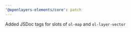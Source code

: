 ```yaml
---
'@openlayers-elements/core': patch
---
```


Added JSDoc tags for slots of `ol-map` and `ol-layer-vector`
